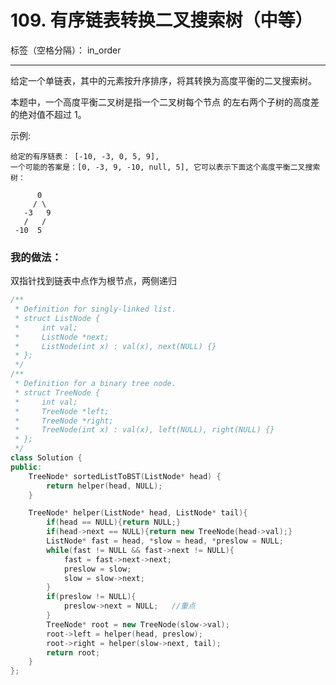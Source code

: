 ﻿# 109. 有序链表转换二叉搜索树（中等）

标签（空格分隔）： in_order

---
给定一个单链表，其中的元素按升序排序，将其转换为高度平衡的二叉搜索树。

本题中，一个高度平衡二叉树是指一个二叉树每个节点 的左右两个子树的高度差的绝对值不超过 1。

示例:

    给定的有序链表： [-10, -3, 0, 5, 9],
    一个可能的答案是：[0, -3, 9, -10, null, 5], 它可以表示下面这个高度平衡二叉搜索树：
    
          0
         / \
       -3   9
       /   /
     -10  5

### 我的做法：   
双指针找到链表中点作为根节点，两侧递归
```C++
/**
 * Definition for singly-linked list.
 * struct ListNode {
 *     int val;
 *     ListNode *next;
 *     ListNode(int x) : val(x), next(NULL) {}
 * };
 */
/**
 * Definition for a binary tree node.
 * struct TreeNode {
 *     int val;
 *     TreeNode *left;
 *     TreeNode *right;
 *     TreeNode(int x) : val(x), left(NULL), right(NULL) {}
 * };
 */
class Solution {
public:
    TreeNode* sortedListToBST(ListNode* head) {
        return helper(head, NULL);
    }

    TreeNode* helper(ListNode* head, ListNode* tail){
        if(head == NULL){return NULL;}
        if(head->next == NULL){return new TreeNode(head->val);}
        ListNode* fast = head, *slow = head, *preslow = NULL;
        while(fast != NULL && fast->next != NULL){
            fast = fast->next->next;
            preslow = slow;
            slow = slow->next;
        }
        if(preslow != NULL){
            preslow->next = NULL;   //重点
        }
        TreeNode* root = new TreeNode(slow->val);
        root->left = helper(head, preslow);
        root->right = helper(slow->next, tail);
        return root;
    }
};
```